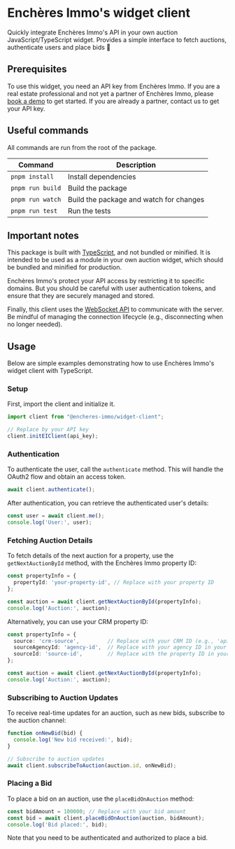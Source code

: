 # Enchères Immo's widget client

Quickly integrate Enchères Immo's API in your own auction JavaScript/TypeScript widget. Provides a simple interface to fetch auctions, authenticate users and place bids 🚀 

## Prerequisites

To use this widget, you need an API key from Enchères Immo. If you are a real estate professional and not yet a partner of Enchères Immo, please [book a demo](https://1awi3zs5bi0.typeform.com/to/N63LlgvM) to get started. If you are already a partner, contact us to get your API key.

## Useful commands

All commands are run from the root of the package.

| Command          | Description                             |
| ---------------- | --------------------------------------- |
| `pnpm install`   | Install dependencies                    |
| `pnpm run build` | Build the package                       |
| `pnpm run watch` | Build the package and watch for changes |
| `pnpm run test`  | Run the tests                           |

## Important notes

This package is built with [TypeScript](https://www.typescriptlang.org/), and not bundled or minified. It is intended to be used as a module in your own auction widget, which should be bundled and minified for production.

Enchères Immo's protect your API access by restricting it to specific domains. But you should be careful with user authentication tokens, and ensure that they are securely managed and stored.

Finally, this client uses the [WebSocket API](https://developer.mozilla.org/en-US/docs/Web/API/WebSocket) to communicate with the server. Be mindful of managing the connection lifecycle (e.g., disconnecting when no longer needed).

## Usage

Below are simple examples demonstrating how to use Enchères Immo's widget client with TypeScript.

### Setup

First, import the client and initialize it.

```ts
import client from "@encheres-immo/widget-client";

// Replace by your API key
client.initEIClient(api_key);
```

### Authentication

To authenticate the user, call the `authenticate` method. This will handle the OAuth2 flow and obtain an access token.

```ts
await client.authenticate();
```

After authentication, you can retrieve the authenticated user's details:

```ts
const user = await client.me();
console.log('User:', user);
```

### Fetching Auction Details

To fetch details of the next auction for a property, use the `getNextAuctionById` method, with the Enchères Immo property ID:

```ts
const propertyInfo = {
  propertyId: 'your-property-id', // Replace with your property ID
};

const auction = await client.getNextAuctionById(propertyInfo);
console.log('Auction:', auction);
```

Alternatively, you can use your CRM property ID:

```ts
const propertyInfo = {
  source: 'crm-source',         // Replace with your CRM ID (e.g., 'apimo')
  sourceAgencyId: 'agency-id',  // Replace with your agency ID in your CRM
  sourceId: 'source-id',        // Replace with the property ID in your CRM
};

const auction = await client.getNextAuctionById(propertyInfo);
console.log('Auction:', auction);
```

### Subscribing to Auction Updates

To receive real-time updates for an auction, such as new bids, subscribe to the auction channel:

```ts
function onNewBid(bid) {
  console.log('New bid received:', bid);
}

// Subscribe to auction updates
await client.subscribeToAuction(auction.id, onNewBid);
```

### Placing a Bid

To place a bid on an auction, use the `placeBidOnAuction` method:

```ts
const bidAmount = 100000; // Replace with your bid amount
const bid = await client.placeBidOnAuction(auction, bidAmount);
console.log('Bid placed:', bid);
```

Note that you need to be authenticated and authorized to place a bid.
